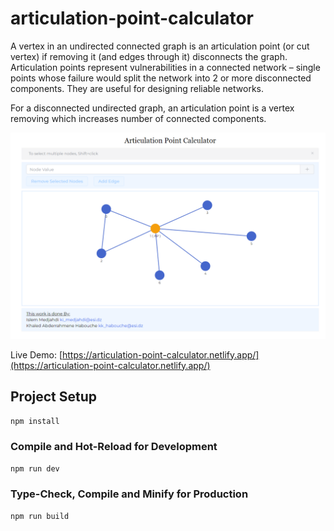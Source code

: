# articulation-point-calculator

A vertex in an undirected connected graph is an articulation point (or cut vertex) if removing it (and edges through it) disconnects the graph. Articulation points represent vulnerabilities in a connected network – single points whose failure would split the network into 2 or more disconnected components. They are useful for designing reliable networks.

For a disconnected undirected graph, an articulation point is a vertex removing which increases number of connected components.

![Articulation Points](/Screenshot.png)

Live Demo: [https://articulation-point-calculator.netlify.app/](https://articulation-point-calculator.netlify.app/)

## Project Setup

```sh
npm install
```

### Compile and Hot-Reload for Development

```sh
npm run dev
```

### Type-Check, Compile and Minify for Production

```sh
npm run build
```
